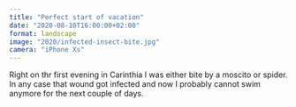 ```yaml
---
title: "Perfect start of vacation"
date: "2020-08-10T16:00:00+02:00"
format: landscape
image: "2020/infected-insect-bite.jpg"
camera: "iPhone Xs"
---
```


Right on thr first evening in Carinthia I was either bite by a moscito or spider. In any case that wound got infected and now I probably cannot swim
anymore for the next couple of days.